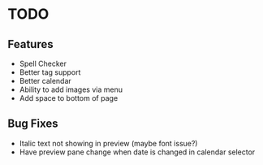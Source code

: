 # TODO
## Features
- Spell Checker
- Better tag support
- Better calendar
- Ability to add images via menu
- Add space to bottom of page


## Bug Fixes
- Italic text not showing in preview (maybe font issue?)
- Have preview pane change when date is changed in calendar selector
